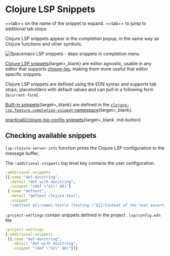 # Clojure LSP Snippets

++tab++ on the name of the snippet to expand. ++tab++ to jump to additional tab stops.

Clojure LSP snippets appear in the completion popup, in the same way as Clojure functions and other symbols.

![Spacemacs LSP snippets - deps snippets in completion menu](https://raw.githubusercontent.com/practicalli/graphic-design/live/editors/spacemacs/screenshots/spacemcs-snippets-completion-menu-deps-snippets.png)

[Clojure LSP snippets](https://clojure-lsp.io/features/#snippets){target=_blank} are editor agnostic, usable in any editor that supports [clojure-lsp](https://clojure-lsp.io/), making them more useful that editor specific snippets.

Clojure LSP snippets are defined using the EDN syntax and supports tab stops, placeholders with default values and can pull in a following form (`$current-form`).

[Built-in snippets](https://clojure-lsp.io/features/#snippets){target=_blank} are defined in the [`clojure-lsp.feature.completion-snippet` namespace](https://github.com/clojure-lsp/clojure-lsp/blob/master/lib/src/clojure_lsp/feature/completion_snippet.clj){target=_blank}.

[practicalli/clojure-lsp-config snippets](https://github.com/practicalli/clojure-lsp-config#custom-snippets){target=_blank .md-button}


## Checking available snippets

`lsp-clojure-server-info` function prints the Clojure LSP configuration to the message buffer,

The `:additional-snippets` top level key contains the user configuration.

```clojure title="clojure-lsp/config.edn"
:additional-snippets
[{:name "def-docstring",
  :detail "def with docstring",
  :snippet "(def \"$1\" $0)"}
 {:name "deftest",
  :detail "deftest clojure.test",
  :snippet
  "(deftest ${1:name}-test\n (testing \"${2:Context of the test assertions}\"\n (is (= ${3:assertion-values}))$4))\n $0"}]
```

`:project-settings` contain snippets defined in the project `.lsp/config.edn` file

```clojure
:project-settings
{:additional-snippets
 [{:name "def-docstring",
   :detail "def with docstring",
   :snippet "(def \"$1\" $0)"}]}
```
